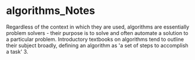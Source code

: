 # algorithms_Notes
Regardless of the context in which they are used, algorithms are essentially problem solvers - their purpose is to solve and often automate a solution to a particular problem. Introductory textbooks on algorithms tend to outline their subject broadly, defining an algorithm as 'a set of steps to accomplish a task' 3.
